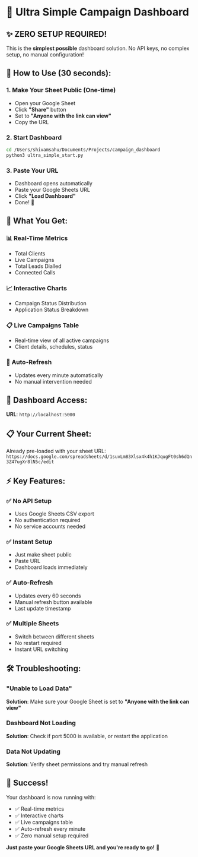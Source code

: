 # 🎯 Ultra Simple Campaign Dashboard

## ✨ **ZERO SETUP REQUIRED!**

This is the **simplest possible** dashboard solution. No API keys, no complex setup, no manual configuration!

## 🚀 **How to Use (30 seconds):**

### 1. **Make Your Sheet Public** (One-time)
- Open your Google Sheet
- Click **"Share"** button
- Set to **"Anyone with the link can view"**
- Copy the URL

### 2. **Start Dashboard**
```bash
cd /Users/shivamsahu/Documents/Projects/campaign_dashboard
python3 ultra_simple_start.py
```

### 3. **Paste Your URL**
- Dashboard opens automatically
- Paste your Google Sheets URL
- Click **"Load Dashboard"**
- Done! 🎉

## 🎯 **What You Get:**

### 📊 **Real-Time Metrics**
- Total Clients
- Live Campaigns  
- Total Leads Dialled
- Connected Calls

### 📈 **Interactive Charts**
- Campaign Status Distribution
- Application Status Breakdown

### 📋 **Live Campaigns Table**
- Real-time view of all active campaigns
- Client details, schedules, status

### 🔄 **Auto-Refresh**
- Updates every minute automatically
- No manual intervention needed

## 🔗 **Dashboard Access:**
**URL**: `http://localhost:5000`

## 📋 **Your Current Sheet:**
Already pre-loaded with your sheet URL:
`https://docs.google.com/spreadsheets/d/1suvLm83Xlsx4k4h1KJqugFt0sh6dQn3Z47ugXr8lN5c/edit`

## ⚡ **Key Features:**

### ✅ **No API Setup**
- Uses Google Sheets CSV export
- No authentication required
- No service accounts needed

### ✅ **Instant Setup**
- Just make sheet public
- Paste URL
- Dashboard loads immediately

### ✅ **Auto-Refresh**
- Updates every 60 seconds
- Manual refresh button available
- Last update timestamp

### ✅ **Multiple Sheets**
- Switch between different sheets
- No restart required
- Instant URL switching

## 🛠️ **Troubleshooting:**

### **"Unable to Load Data"**
**Solution**: Make sure your Google Sheet is set to **"Anyone with the link can view"**

### **Dashboard Not Loading**
**Solution**: Check if port 5000 is available, or restart the application

### **Data Not Updating**
**Solution**: Verify sheet permissions and try manual refresh

## 🎉 **Success!**

Your dashboard is now running with:
- ✅ Real-time metrics
- ✅ Interactive charts  
- ✅ Live campaigns table
- ✅ Auto-refresh every minute
- ✅ Zero manual setup required

**Just paste your Google Sheets URL and you're ready to go!** 🚀


